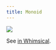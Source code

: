 ```yaml
---
title: Monoid
---
```


![](monoid.png)

See [in Whimsical](https://whimsical.com/monoid-FB1GJGcifHVAyQ1QbvzdGU).
